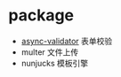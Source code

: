 # package

* [async-validator](https://github.com/yiminghe/async-validator/) 表单校验
* multer 文件上传
* nunjucks 模板引擎